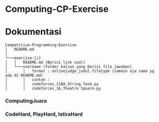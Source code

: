 # Computing-CP-Exercise
# Dokumentasi
```
Competitive-Programming-Exercise
│   README.md
│
└───exercise-[i]
│   │   README.md (Berisi link soal)
│   └───username (folder kalian yang berisi file jawaban)
│       │   format : onlinejudge_judul.filetype (samain aja sama yg ada di README.md)
|       |   contoh :
│       │   codeforces_118A_String Task.py
│       │   codeforces_1A_Theatre Square.py
```

### ComputingJuara
### CodeHard, PlayHard, IstiraHard

